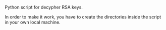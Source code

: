 Python script for decypher RSA keys. 

In order to make it work, you have to create the directories inside the script in your own local machine.
